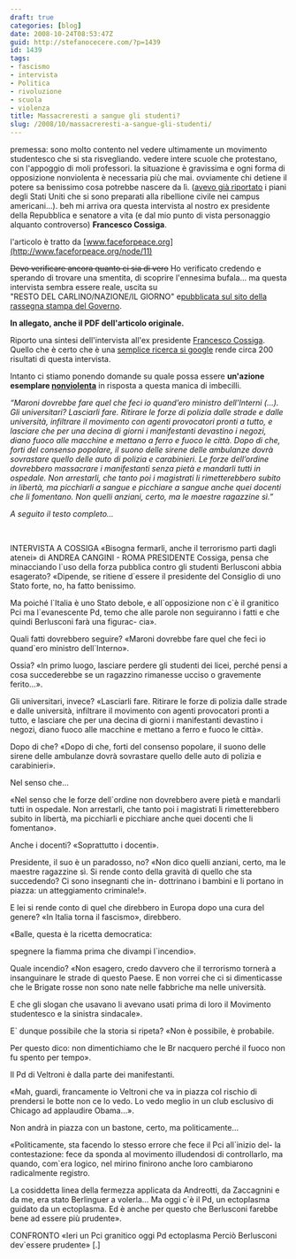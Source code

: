 ```yaml
---
draft: true
categories: [blog]
date: 2008-10-24T08:53:47Z
guid: http://stefanocecere.com/?p=1439
id: 1439
tags:
- fascismo
- intervista
- Politica
- rivoluzione
- scuola
- violenza
title: Massacreresti a sangue gli studenti?
slug: /2008/10/massacreresti-a-sangue-gli-studenti/
---
```


premessa: sono molto contento nel vedere ultimamente un movimento studentesco che si sta risvegliando. vedere intere scuole che protestano, con l'appoggio di moli professori. la situazione è gravissima e ogni forma di opposizione nonviolenta è necessaria più che mai. ovviamente chi detiene il potere sa benissimo cosa potrebbe nascere da lì. ([avevo già riportato](http://stefanocecere.com/2008/10/11/presto-la-legge-marziale-cadrai-dal-pero/) i piani degli Stati Uniti che si sono preparati alla ribellione civile nei campus americani…). beh mi arriva ora questa intervista al nostro ex presidente della Repubblica e senatore a vita (e dal mio punto di vista personaggio alquanto controverso) **Francesco Cossiga**.

l'articolo è tratto da [www.faceforpeace.org](http://www.faceforpeace.org/node/11)

<span style="text-decoration: line-through">Devo verificare ancora quanto ci sia di vero</span> Ho verificato credendo e sperando di trovare una smentita, di scoprire l'ennesima bufala… ma questa intervista sembra essere reale, uscita su "RESTO DEL CARLINO/NAZIONE/IL GIORNO" e<a href="http://rassegna.governo.it/testo.asp?d=32976406" target="_blank">pubblicata sul sito della rassegna stampa del Governo</a>.

**In allegato, anche il PDF dell'articolo originale.**

Riporto una sintesi dell'intervista all'ex presidente <a href="http://it.wikipedia.org/wiki/Francesco_Cossiga" target="_blank">Francesco Cossiga</a>. Quello che è certo che è una <a href="http://www.google.it/search?hl=it&client=firefox-a&rls=org.mozilla%3Aen-US%3Aofficial&hs=0FM&q=cossiga+%22maroni+dovrebbe+fare%22&btnG=Cerca&meta=" target="_blank">semplice ricerca si google</a> rende circa 200 risultati di questa intervista.

Intanto ci stiamo ponendo domande su quale possa essere **un'azione esemplare <a href="http://it.wikipedia.org/wiki/Nonviolenza" target="_blank">nonviolenta</a>** in risposta a questa manica di imbecilli.

_“Maroni dovrebbe fare quel che feci io quand’ero ministro dell’Interni (…). Gli universitari? Lasciarli fare. Ritirare le forze di polizia dalle strade e dalle università, infiltrare il movimento con agenti provocatori pronti a tutto, e lasciare che per una decina di giorni i manifestanti devastino i negozi, diano fuoco alle macchine e mettano a ferro e fuoco le città. Dopo di che, forti del consenso popolare, il suono delle sirene delle ambulanze dovrà sovrastare quello delle auto di polizia e carabinieri. Le forze dell’ordine dovrebbero massacrare i manifestanti senza pietà e mandarli tutti in ospedale. Non arrestarli, che tanto poi i magistrati li rimetterebbero subito in libertà, ma picchiarli a sangue e picchiare a sangue anche quei docenti che li fomentano. Non quelli anziani, certo, ma le maestre ragazzine sì.”_

_A seguito il testo completo…_

 

<div class="dvtesto">
  <p>
    INTERVISTA A COSSIGA «Bisogna fermarli, anche il terrorismo partì dagli atenei» di ANDREA CANGINI - ROMA PRESIDENTE Cossiga, pensa che minacciando l`uso della forza pubblica contro gli studenti Berlusconi abbia esagerato? «Dipende, se ritiene d`essere il presidente del Consiglio di uno Stato forte, no, ha fatto benissimo.
  </p>
  
  <p>
    Ma poiché l`Italia è uno Stato debole, e all`opposizione non c`è il granitico Pci ma l`evanescente Pd, temo che alle parole non seguiranno i fatti e che quindi Berlusconi farà una figurac- cia».
  </p>
  
  <p>
    Quali fatti dovrebbero seguire? «Maroni dovrebbe fare quel che feci io quand`ero ministro dell`Interno».
  </p>
  
  <p>
    Ossia? «In primo luogo, lasciare perdere gli studenti dei licei, perché pensi a cosa succederebbe se un ragazzino rimanesse ucciso o gravemente ferito…».
  </p>
  
  <p>
    Gli universitari, invece? «Lasciarli fare. Ritirare le forze di polizia dalle strade e dalle università, infiltrare il movimento con agenti provocatori pronti a tutto, e lasciare che per una decina di giorni i manifestanti devastino i negozi, diano fuoco alle macchine e mettano a ferro e fuoco le città».
  </p>
  
  <p>
    Dopo di che? «Dopo di che, forti del consenso popolare, il suono delle sirene delle ambulanze dovrà sovrastare quello delle auto di polizia e carabinieri».
  </p>
  
  <p>
    Nel senso che…
  </p>
  
  <p>
    «Nel senso che le forze dell`ordine non dovrebbero avere pietà e mandarli tutti in ospedale. Non arrestarli, che tanto poi i magistrati li rimetterebbero subito in libertà, ma picchiarli e picchiare anche quei docenti che li fomentano».
  </p>
  
  <p>
    Anche i docenti? «Soprattutto i docenti».
  </p>
  
  <p>
    Presidente, il suo è un paradosso, no? «Non dico quelli anziani, certo, ma le maestre ragazzine sì. Si rende conto della gravità di quello che sta succedendo? Ci sono insegnanti che in- dottrinano i bambini e li portano in piazza: un atteggiamento criminale!».
  </p>
  
  <p>
    E lei si rende conto di quel che direbbero in Europa dopo una cura del genere? «In Italia torna il fascismo», direbbero.
  </p>
  
  <p>
    «Balle, questa è la ricetta democratica:
  </p>
  
  <p>
    spegnere la fiamma prima che divampi l`incendio».
  </p>
  
  <p>
    Quale incendio? «Non esagero, credo davvero che il terrorismo tornerà a insanguinare le strade di questo Paese. E non vorrei che ci si dimenticasse che le Brigate rosse non sono nate nelle fabbriche ma nelle università.
  </p>
  
  <p>
    E che gli slogan che usavano li avevano usati prima di loro il Movimento studentesco e la sinistra sindacale».
  </p>
  
  <p>
    E` dunque possibile che la storia si ripeta? «Non è possibile, è probabile.
  </p>
  
  <p>
    Per questo dico: non dimentichiamo che le Br nacquero perché il fuoco non fu spento per tempo».
  </p>
  
  <p>
    Il Pd di Veltroni è dalla parte dei manifestanti.
  </p>
  
  <p>
    «Mah, guardi, francamente io Veltroni che va in piazza col rischio di prendersi le botte non ce lo vedo. Lo vedo meglio in un club esclusivo di Chicago ad applaudire Obama…».
  </p>
  
  <p>
    Non andrà in piazza con un bastone, certo, ma politicamente…
  </p>
  
  <p>
    «Politicamente, sta facendo lo stesso errore che fece il Pci all`inizio del- la contestazione: fece da sponda al movimento illudendosi di controllarlo, ma quando, com`era logico, nel mirino finirono anche loro cambiarono radicalmente registro.
  </p>
  
  <p>
    La cosiddetta linea della fermezza applicata da Andreotti, da Zaccagnini e da me, era stato Berlinguer a volerla… Ma oggi c`è il Pd, un ectoplasma guidato da un ectoplasma. Ed è anche per questo che Berlusconi farebbe bene ad essere più prudente».
  </p>
  
  <p>
    CONFRONTO «Ieri un Pci granitico oggi Pd ectoplasma Perciò Berlusconi dev`essere prudente» [.]
  </p>
</div>